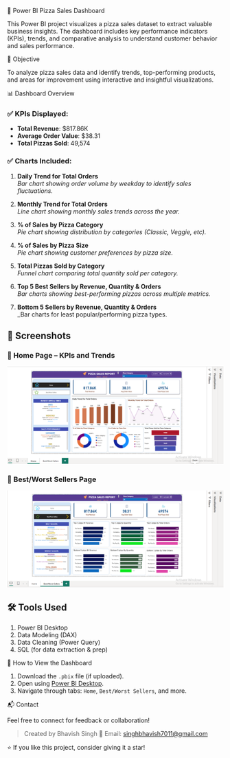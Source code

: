 🍕 Power BI Pizza Sales Dashboard

This Power BI project visualizes a pizza sales dataset to extract valuable business insights. The dashboard includes key performance indicators (KPIs), trends, and comparative analysis to understand customer behavior and sales performance.

📌 Objective

To analyze pizza sales data and identify trends, top-performing products, and areas for improvement using interactive and insightful visualizations.

 📊 Dashboard Overview

### ✅ KPIs Displayed:
- **Total Revenue**: $817.86K  
- **Average Order Value**: $38.31  
- **Total Pizzas Sold**: 49,574  

### ✅ Charts Included:
1. **Daily Trend for Total Orders**  
   _Bar chart showing order volume by weekday to identify sales fluctuations._

2. **Monthly Trend for Total Orders**  
   _Line chart showing monthly sales trends across the year._

3. **% of Sales by Pizza Category**  
   _Pie chart showing distribution by categories (Classic, Veggie, etc)._

4. **% of Sales by Pizza Size**  
   _Pie chart showing customer preferences by pizza size._

5. **Total Pizzas Sold by Category**  
   _Funnel chart comparing total quantity sold per category._

6. **Top 5 Best Sellers by Revenue, Quantity & Orders**  
   _Bar charts showing best-performing pizzas across multiple metrics._

7. **Bottom 5 Sellers by Revenue, Quantity & Orders**  
   _Bar charts for least popular/performing pizza types.

## 📸 Screenshots

### 🔹 Home Page – KPIs and Trends
![Dashboard Screenshot 1](./dashboard_home.png)

### 🔹 Best/Worst Sellers Page
![Dashboard Screenshot 2](./dashboard_best_sellers.png)



## 🛠️ Tools Used

1. Power BI Desktop
2. Data Modeling (DAX)
3. Data Cleaning (Power Query)
4. SQL (for data extraction & prep)

 📂 How to View the Dashboard

1. Download the `.pbix` file (if uploaded).
2. Open using [Power BI Desktop](https://powerbi.microsoft.com/en-us/desktop/).
3. Navigate through tabs: `Home`, `Best/Worst Sellers`, and more.

📬 Contact

Feel free to connect for feedback or collaboration!

> Created by Bhavish Singh 
> 📧 Email: singhbhavish7011@gmail.com

⭐ If you like this project, consider giving it a star!
